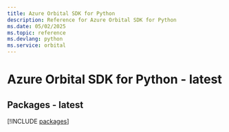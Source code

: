 ```yaml
---
title: Azure Orbital SDK for Python
description: Reference for Azure Orbital SDK for Python
ms.date: 05/02/2025
ms.topic: reference
ms.devlang: python
ms.service: orbital
---
```

# Azure Orbital SDK for Python - latest
## Packages - latest
[!INCLUDE [packages](orbital-index.md)]
